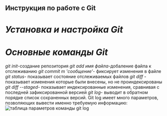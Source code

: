 ## **Инструкция по работе с Git**
# *Установка и настройка Git*
# *Основные команды Git*
_git init_-создание репозитория 
_git add имя файла_-добаление файла к отслеживанию
_git commit m 'сообщение'_- фиксирует изменения в файле 
_git status_- показывает состояние отслеживаемых файлов
_git diff_ - показывает изменения которые были внесены, но не проиндексированы
_git diff --staged_- показывает индексированные изменения, сравнивая с последней зафиксированной версией
_git log_- выводит в обратном порядке список сохраненных версий.
Git log имеет много параметров, позволяющих вывести именно требуемую информацию:
![таблица параметров команды git log](log.jpg)
